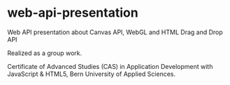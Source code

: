# web-api-presentation

Web API presentation about Canvas API, WebGL and HTML Drag and Drop API

Realized as a group work.

Certificate of Advanced Studies (CAS) in Application Development with JavaScript & HTML5, Bern University of Applied Sciences.

